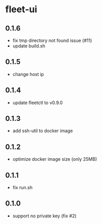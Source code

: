 # fleet-ui

## 0.1.6
  * fix tmp directory not found issue (#11)
  * update build.sh 

## 0.1.5
  * change host ip

## 0.1.4
  * update fleetctl to v0.9.0

## 0.1.3
 * add ssh-util to docker image

## 0.1.2
 * optimize docker image size (only 25MB)

## 0.1.1
 * fix run.sh

## 0.1.0
 * support no private key (fix #2)
